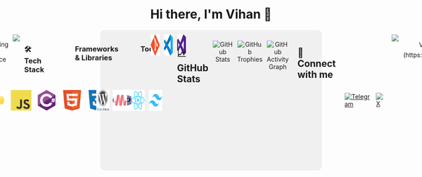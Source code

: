 <h1 align="center">Hi there, I'm Vihan 👋</h1>
<div style="display: flex; gap: 10px; justify-content: center; background-color: #f0f0f0; padding: 10px; border-radius: 10px;">
<p align="center">
  <img src="https://img.shields.io/badge/Developer-JavaScript-informational?style=flat-square&logo=javascript&color=yellow" alt="JavaScript Badge" />
  <img src="https://img.shields.io/badge/HTML5-informational?style=flat-square&logo=html5&color=orange" alt="HTML5 Badge" />
  <img src="https://img.shields.io/badge/CSS3-informational?style=flat-square&logo=css3&color=blue" alt="CSS3 Badge" />
  <img src="https://img.shields.io/badge/WordPress-informational?style=flat-square&logo=wordpress&color=blueviolet" alt="WordPress Badge" />
  <img src="https://img.shields.io/badge/Materialize-informational?style=flat-square&logo=material-design&color=teal" alt="Materialize Badge" />
  <img src="https://img.shields.io/badge/C%23-informational?style=flat-square&logo=c-sharp&color=purple" alt="C# Badge" />
  <img src="https://img.shields.io/badge/Python-informational?style=flat-square&logo=python&color=blue" alt="Python Badge" />
  <img src="https://img.shields.io/badge/Elementor-informational?style=flat-square&logo=elementor&color=salmon" alt="Elementor Badge" />
</p>


<p align="center">
  Standing in Silence 
</p>

<a href="http://www.coffeete.ir/ahsyny356" style="display: block; text-align: center; margin: 0 auto;">
    <img src="http://www.coffeete.ir/images/buttons/lemonchiffon.png" style="width:260px;" />
</a>


### 🛠️ Tech Stack

<div style="display: flex; gap: 10px; justify-content: center; align-items: center;">
    <img src="https://raw.githubusercontent.com/devicons/devicon/master/icons/python/python-original.svg" alt="Python" width="48" height="48"/>
    <img src="https://raw.githubusercontent.com/devicons/devicon/master/icons/javascript/javascript-original.svg" alt="JavaScript" width="48" height="48"/>
    <img src="https://raw.githubusercontent.com/devicons/devicon/master/icons/csharp/csharp-original.svg" alt="C#" width="48" height="48"/>
    <img src="https://raw.githubusercontent.com/devicons/devicon/master/icons/html5/html5-original.svg" alt="HTML" width="48" height="48"/>
    <img src="https://raw.githubusercontent.com/devicons/devicon/master/icons/css3/css3-original.svg" alt="CSS" width="48" height="48"/>
    <img src="https://raw.githubusercontent.com/devicons/devicon/master/icons/php/php-original.svg" alt="PHP" width="48" height="48"/>
</div>


### Frameworks & Libraries
<div style="display: flex; gap: 10px; justify-content: center; align-items: center;">
    <img src="https://raw.githubusercontent.com/devicons/devicon/master/icons/wordpress/wordpress-original.svg" alt="WordPress" width="48" height="48"/>
    <img src="https://raw.githubusercontent.com/devicons/devicon/master/icons/materializecss/materializecss-original.svg" alt="Materialize" width="48" height="48"/>
    <img src="https://raw.githubusercontent.com/devicons/devicon/master/icons/react/react-original.svg" alt="React" width="48" height="48"/>
    <img src="https://raw.githubusercontent.com/devicons/devicon/master/icons/tailwindcss/tailwindcss-original.svg" alt="Tailwind CSS" width="48" height="48"/>
</div>


### Tools
<div style="display: flex; gap: 10px; justify-content: center;">
    <img src="https://raw.githubusercontent.com/devicons/devicon/master/icons/git/git-original.svg" alt="Git" width="48" height="48"/>
    <img src="https://raw.githubusercontent.com/devicons/devicon/master/icons/vscode/vscode-original.svg" alt="VS Code" width="48" height="48"/>
    <img src="https://raw.githubusercontent.com/devicons/devicon/master/icons/visualstudio/visualstudio-plain.svg" alt="Visual Studio" width="48" height="48"/>
</div>


## 📈 GitHub Stats

<p align="center">
  <img src="https://github-readme-stats.vercel.app/api?username=Aria-Hosseini&show_icons=true&theme=blueberry&hide_border=true" alt="GitHub Stats" />
</p>

<p align="center">
  <img src="https://github-profile-trophy.vercel.app/?username=Aria-Hosseini&theme=onestar&no-frame=true&row=1&column=7" alt="GitHub Trophies" />
</p>

<p align="center">
  <img src="https://github-readme-activity-graph.vercel.app/graph?username=Aria-Hosseini&theme=high-contrast" alt="GitHub Activity Graph" />
</p>


---

## 🔗 Connect with me

<div style="display: flex; gap: 10px; justify-content: center; align-items: center;">
    <a href="https://linkedin.com/in/aria-hosseini">
        <img src="https://raw.githubusercontent.com/devicons/devicon/master/icons/linkedin/linkedin-original.svg" alt="LinkedIn" width="32" height="32"/>
    </a>
    <a href="https://t.me/misty_enigma">
        <img src="https://upload.wikimedia.org/wikipedia/commons/8/82/Telegram_logo.svg" alt="Telegram" width="32" height="32"/>
    </a>
    <a href="https://twitter.com/NestedV">
        <img src="https://upload.wikimedia.org/wikipedia/commons/5/53/X_logo_2023_original.svg" alt="X" width="32" height="32"/>
    </a>
</div>


---
<a href="http://www.coffeete.ir/ahsyny356">
       <img src="http://www.coffeete.ir/images/buttons/lemonchiffon.png" style="width:260px;" />
</a>

<p align="center"> Vihan CODE☕ (https://github.com/Aria-Hosseini)</p>
